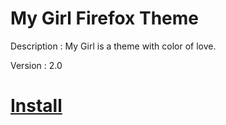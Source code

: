 # My Girl Firefox Theme

Description : My Girl is a theme with color of love.

Version : 2.0


# [Install](https://addons.mozilla.org/en-US/firefox/addon/color-love-my-girl/)

